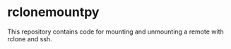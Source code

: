 # rclonemountpy
This repository contains code for mounting and unmounting a remote with rclone and ssh.
